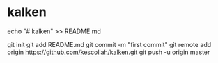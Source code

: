 # kalken
echo "# kalken" >> README.md

git init
git add README.md
git commit -m "first commit"
git remote add origin https://github.com/kescollah/kalken.git
git push -u origin master
